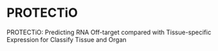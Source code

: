 # PROTECTiO
PROTECTiO: Predicting RNA Off-target compared with Tissue-specific Expression for Classify Tissue and Organ
